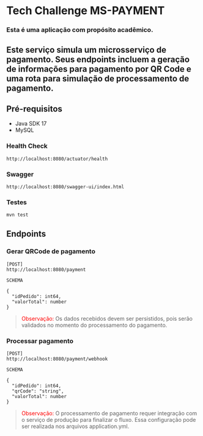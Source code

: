 # Tech Challenge MS-PAYMENT

### Esta é uma aplicação com propósito acadêmico.

## Este serviço simula um microsserviço de pagamento. Seus endpoints incluem a geração de informações para pagamento por QR Code e uma rota para simulação de processamento de pagamento.

## Pré-requisitos
- Java SDK 17
- MySQL 

### Health Check

```
http://localhost:8080/actuator/health
```

### Swagger

```
http://localhost:8080/swagger-ui/index.html
```
### Testes

```sh
mvn test
```

## Endpoints

### Gerar QRCode de pagamento
```
[POST]
http://localhost:8080/payment

SCHEMA

{
  "idPedido": int64,
  "valorTotal": number
}
```
><span style="color:red">Observação:</span> Os dados recebidos devem ser persistidos, pois serão validados no momento do processamento do pagamento.
### Processar pagamento
```
[POST]
http://localhost:8080/payment/webhook

SCHEMA

{
  "idPedido": int64,
  "qrCode": "string",
  "valorTotal": number
}
```



><span style="color:red">Observação:</span> O processamento de pagamento requer integração com o serviço de produção para finalizar o fluxo. Essa configuração pode ser realizada nos arquivos application.yml.